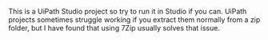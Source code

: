 This is a UiPath Studio project so try to run it in Studio if you can. UiPath projects sometimes struggle working if you extract them normally from a zip folder, but I have found that using 7Zip usually solves that issue.
